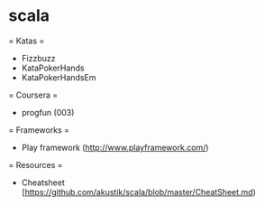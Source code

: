 scala
==========

= Katas =
* Fizzbuzz
* KataPokerHands
* KataPokerHandsEm

= Coursera =
* progfun (003)

= Frameworks = 
* Play framework (http://www.playframework.com/)

= Resources =
* Cheatsheet [https://github.com/akustik/scala/blob/master/CheatSheet.md)